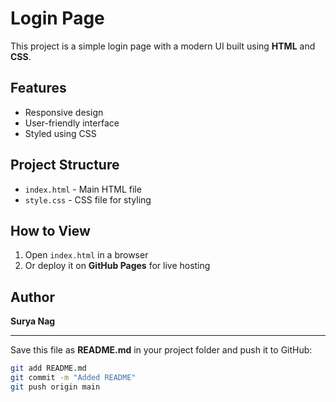 # Login Page

This project is a simple login page with a modern UI built using **HTML** and **CSS**.

## Features
- Responsive design
- User-friendly interface
- Styled using CSS

## Project Structure
- `index.html` - Main HTML file  
- `style.css` - CSS file for styling  

## How to View
1. Open `index.html` in a browser  
2. Or deploy it on **GitHub Pages** for live hosting  


## Author
**Surya Nag**  

---

Save this file as **README.md** in your project folder and push it to GitHub:  
```sh
git add README.md
git commit -m "Added README"
git push origin main
